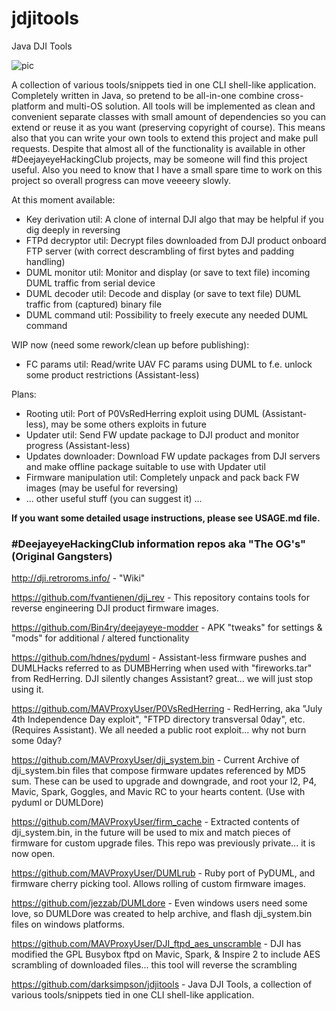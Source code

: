 # jdjitools
Java DJI Tools

![pic](https://raw.githubusercontent.com/darksimpson/jdjitools/master/jdjitools.jpg)

A collection of various tools/snippets tied in one CLI shell-like application.
Completely written in Java, so pretend to be all-in-one combine cross-platform and multi-OS solution.
All tools will be implemented as clean and convenient separate classes with small amount of dependencies so you can extend or reuse it as you want (preserving copyright of course). This means also that you can write your own tools to extend this project and make pull requests.
Despite that almost all of the functionality is available in other #DeejayeyeHackingClub projects, may be someone will find this project useful.
Also you need to know that I have a small spare time to work on this project so overall progress can move veeeery slowly.

At this moment available:
- Key derivation util: A clone of internal DJI algo that may be helpful if you dig deeply in reversing
- FTPd decryptor util: Decrypt files downloaded from DJI product onboard FTP server (with correct descrambling of first bytes and padding handling)
- DUML monitor util: Monitor and display (or save to text file) incoming DUML traffic from serial device
- DUML decoder util: Decode and display (or save to text file) DUML traffic from (captured) binary file
- DUML command util: Possibility to freely execute any needed DUML command

WIP now (need some rework/clean up before publishing):
- FC params util: Read/write UAV FC params using DUML to f.e. unlock some product restrictions (Assistant-less)

Plans:
- Rooting util: Port of P0VsRedHerring exploit using DUML (Assistant-less), may be some others exploits in future
- Updater util: Send FW update package to DJI product and monitor progress (Assistant-less)
- Updates downloader: Download FW update packages from DJI servers and make offline package suitable to use with Updater util
- Firmware manipulation util: Completely unpack and pack back FW images (may be useful for reversing)
- ... other useful stuff (you can suggest it) ...

**If you want some detailed usage instructions, please see USAGE.md file.**

### #DeejayeyeHackingClub information repos aka "The OG's" (Original Gangsters)

http://dji.retroroms.info/ - "Wiki"

https://github.com/fvantienen/dji_rev - This repository contains tools for reverse engineering DJI product firmware images.

https://github.com/Bin4ry/deejayeye-modder - APK "tweaks" for settings & "mods" for additional / altered functionality

https://github.com/hdnes/pyduml - Assistant-less firmware pushes and DUMLHacks referred to as DUMBHerring when used with "fireworks.tar" from RedHerring. DJI silently changes Assistant? great... we will just stop using it.

https://github.com/MAVProxyUser/P0VsRedHerring - RedHerring, aka "July 4th Independence Day exploit", "FTPD directory transversal 0day", etc. (Requires Assistant). We all needed a public root exploit... why not burn some 0day?

https://github.com/MAVProxyUser/dji_system.bin - Current Archive of dji_system.bin files that compose firmware updates referenced by MD5 sum. These can be used to upgrade and downgrade, and root your I2, P4, Mavic, Spark, Goggles, and Mavic RC to your hearts content. (Use with pyduml or DUMLDore)

https://github.com/MAVProxyUser/firm_cache - Extracted contents of dji_system.bin, in the future will be used to mix and match pieces of firmware for custom upgrade files. This repo was previously private... it is now open.

https://github.com/MAVProxyUser/DUMLrub - Ruby port of PyDUML, and firmware cherry picking tool. Allows rolling of custom firmware images.

https://github.com/jezzab/DUMLdore - Even windows users need some love, so DUMLDore was created to help archive, and flash dji_system.bin files on windows platforms.

https://github.com/MAVProxyUser/DJI_ftpd_aes_unscramble - DJI has modified the GPL Busybox ftpd on Mavic, Spark, & Inspire 2 to include AES scrambling of downloaded files... this tool will reverse the scrambling

https://github.com/darksimpson/jdjitools - Java DJI Tools, a collection of various tools/snippets tied in one CLI shell-like application.
